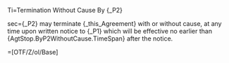 Ti=Termination Without Cause By {_P2}

sec={_P2} may terminate {_this_Agreement} with or without cause, at any time upon written notice to {_P1} which will be effective no earlier than {AgtStop.ByP2WithoutCause.TimeSpan} after the notice. 

=[OTF/Z/ol/Base]
